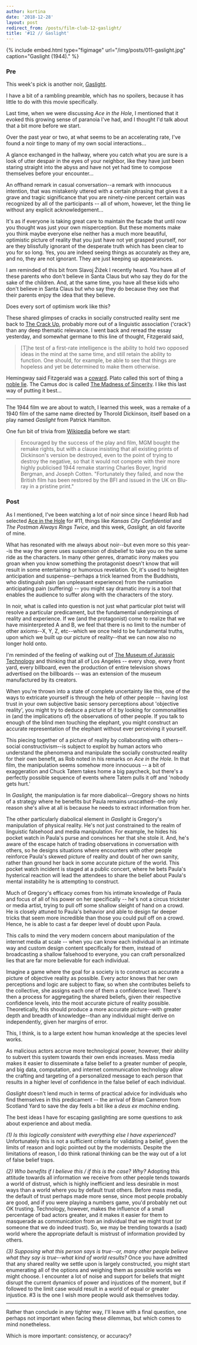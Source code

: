 ```yaml
---
author: kortina
date: '2018-12-28'
layout: post
redirect_from: /posts/film-club-12-gaslight/
title: '#12 // Gaslight'
---
```


{% include embed.html type="figimage" url="/img/posts/011-gaslight.jpg" caption="Gaslight (1944)." %}

### Pre

This week's pick is another noir, [Gaslight](https://g.co/kgs/z8Niyy).

I have a bit of a rambling preamble, which has no spoilers, because it has little to do with this movie specifically.

Last time, when we were discussing *Ace in the Hole*, I mentioned that it evoked this growing sense of paranoia I've had, and I thought I'd talk about that a bit more before we start.

Over the past year or two, at what seems to be an accelerating rate, I've found a noir tinge to many of my own social interactions...

A glance exchanged in the hallway, where you catch what you are sure is a look of utter despair in the eyes of your neighbor, like they have just been staring straight into the abyss and have not yet had time to compose themselves before your encounter...

An offhand remark in casual conversation--a remark with innocuous intention, that was mistakenly uttered with a certain phrasing that gives it a grave and tragic significance that you are ninety-nine percent certain was recognized by all of the participants -- all of whom, however, let the thing lie without any explicit acknowledgement...

It's as if everyone is taking great care to maintain the facade that until now you thought was just your own misperception. But these moments make you think maybe everyone else neither has a much more beautiful, optimistic picture of reality that you just have not yet grasped yourself, nor are they blissfully ignorant of the desperate truth which has been clear to you for so long. Yes, you are indeed seeing things as accurately as they are, and no, they are not ignorant. They are just keeping up appearances.

I am reminded of this bit from Slavoj Žižek I recently heard. You have all of these parents who don't believe in Santa Claus but who say they do for the sake of the children. And, at the same time, you have all these kids who don't believe in Santa Claus but who say they do because they see that their parents enjoy the idea that they believe.

Does every sort of optimism work like this?

These shared glimpses of cracks in socially constructed reality sent me back to [The Crack Up](https://www.esquire.com/lifestyle/a4310/the-crack-up/), probably more out of a linguistic association ('crack') than any deep thematic relevance. I went back and reread the essay yesterday, and somewhat germane to this line of thought, Fitzgerald said,

> [T]he test of a first-rate intelligence is the ability to hold two opposed ideas in the mind at the same time, and still retain the ability to function. One should, for example, be able to see that things are hopeless and yet be determined to make them otherwise.

Hemingway said Fitzgerald was a [coward](https://books.google.com/books?id=SgKeQfmimJEC&lpg=PA438&ots=65cctD4fk9&dq=hemingway%20letter%20%E2%80%9Ca%20marvellous%20talent%20and%20the%20thing%20is%20to%20use%20it-%20not%20whine%20in%20public%E2%80%9D&pg=PA438#v=onepage&q&f=false). Plato called this sort of thing a [noble lie](https://plato.stanford.edu/entries/plato-ethics-politics/).  The Camus doc is called [The Madness of Sincerity](https://www.youtube.com/watch?v=QEbq5B4smsk). I like this last way of putting it best...

* * *

The 1944 film we are about to watch, I learned this week, was a remake of a 1940 film of the same name directed by Thorold Dickinson, itself based on a play named *Gaslight* from Patrick Hamilton.

One fun bit of trivia from [Wikipedia](https://en.wikipedia.org/wiki/Gaslight_(1940_film)) before we start:

> Encouraged by the success of the play and film, MGM bought the remake rights, but with a clause insisting that all existing prints of Dickinson's version be destroyed, even to the point of trying to destroy the negative, so that it would not compete with their more highly publicised 1944 remake starring Charles Boyer, Ingrid Bergman, and Joseph Cotten. "Fortunately they failed, and now the British film has been restored by the BFI and issued in the UK on Blu-ray in a pristine print."

### Post

As I mentioned, I've been watching a lot of noir since since I heard Rob had selected [Ace in the Hole](http://oaklandfilmclub.com/posts/film-club-11-ace-in-the-hole/) for #11, things like *Kansas City Confidential* and *The Postman Always Rings Twice,* and this week, *Gaslight,* an old favorite of mine.

What has resonated with me always about noir--but even more so this year--is the way the genre uses suspension of disbelief to take you on the same ride as the characters. In many other genres, dramatic irony makes you groan when you know something the protagonist doesn't know that will result in some entertaining or humorous revelation. Or, it's used to heighten anticipation and suspense--perhaps a trick learned from the Buddhists, who distinguish pain (an unpleasant experience) from the rumination anticipating pain (suffering) -- you might say dramatic irony is a tool that enables the audience to suffer along with the characters of the story.

In noir, what is called into question is not just what particular plot twist will resolve a particular predicament, but the fundamental underpinnings of reality and experience. If we (and the protagonist) come to realize that we have misinterpreted A and B, we feel that there is no limit to the number of other axioms--X, Y, Z, etc--which we once held to be fundamental truths, upon which we built up our picture of reality--that we can now also no longer hold onto.

I'm reminded of the feeling of walking out of [The Museum of Jurassic Technology](http://mjt.org/) and thinking that all of Los Angeles -- every shop, every front yard, every billboard, even the production of entire television shows advertised on the billboards -- was an extension of the museum manufactured by its creators.

When you're thrown into a state of complete uncertainty like this, one of the ways to extricate yourself is through the help of other people -- having lost trust in your own subjective basic sensory perceptions about 'objective reality', you might try to deduce a picture of it by looking for commonalities in (and the implications of) the observations of other people. If you talk to enough of the blind men touching the elephant, you might construct an accurate representation of the elephant without ever perceiving it yourself.

This piecing together of a picture of reality by collaborating with others--social constructivism--is subject to exploit by human actors who understand the phenomena and manipulate the socially constructed reality for their own benefit, as Rob noted in his remarks on *Ace in the Hole.*  In that film, the manipulation seems somehow more innocuous -- a bit of exaggeration and Chuck Tatem takes home a big paycheck, but there's a perfectly possible sequence of events where Tatem pulls it off and 'nobody gets hurt.'

In *Gaslight,* the manipulation is far more diabolical--Gregory shows no hints of a strategy where he benefits but Paula remains unscathed--the only reason she's alive at all is because he needs to extract information from her.

The other particularly diabolical element in *Gaslight* is Gregory's manipulation of physical reality. He's not just constrained to the realm of linguistic falsehood and media manipulation. For example, he hides his pocket watch in Paula's purse and convinces her that she stole it. And, he's aware of the escape hatch of trading observations in conversation with others, so he designs situations where encounters with other people reinforce Paula's skewed picture of reality and doubt of her own sanity, rather than ground her back in some accurate picture of the world. This pocket watch incident is staged at a public concert, where he bets Paula's hysterical reaction will lead the attendees to share the belief about Paula's mental instability he is attempting to construct.

Much of Gregory's efficacy comes from his intimate knowledge of Paula and focus of all of his power on her specifically -- he's not a circus trickster or media artist, trying to pull off some shallow sleight of hand on a crowd. He is closely attuned to Paula's behavior and able to design far deeper tricks that seem more incredible than those you could pull off on a crowd. Hence, he is able to cast a far deeper level of doubt upon Paula.

This calls to mind the very modern concern about manipulation of the internet media at scale -- when you can know each individual in an intimate way and custom design content specifically for them, instead of broadcasting a shallow falsehood to everyone, you can craft personalized lies that are far more believable for each individual.

Imagine a game where the goal for a society is to construct as accurate a picture of objective reality as possible. Every actor knows that her own perceptions and logic are subject to flaw, so when she contributes beliefs to the collective, she assigns each one of them a confidence level. There's then a process for aggregating the shared beliefs, given their respective confidence levels, into the most accurate picture of reality possible. Theoretically, this should produce a more accurate picture--with greater depth and breadth of knowledge--than any individual might derive on independently, given her margins of error.

This, I think, is to a large extent how human knowledge at the species level works.

As malicious actors accrue more technological power, however, their ability to subvert this system towards their own ends increases. Mass media makes it easier to disseminate a false belief to a greater number of people, and big data, computation, and internet communication technology allow the crafting and targeting of a personalized message to each person that results in a higher level of confidence in the false belief of each individual.

 *Gaslight* doesn't lend much in terms of practical advice for individuals who find themselves in this predicament -- the arrival of Brian Cameron from Scotland Yard to save the day feels a bit like a *deus ex machina* ending.

The best ideas I have for escaping gaslighting are some questions to ask about experience and about media.

*(1) Is this logically consistent with everything else I have experienced?*  Unfortunately this is not a sufficient criteria for validating a belief, given the limits of reason and logic pointed out by the modernists. Despite the limitations of reason, I do think rational thinking can be the way out of a lot of false belief traps.

*(2) Who benefits if I believe this / if this is the case? Why?* Adopting this attitude towards all information we receive from other people tends towards a world of distrust, which is highly inefficient and less desirable in most ways than a world where you by default trust others. Before mass media, the default of trust perhaps made more sense, since most people probably are good, and if you were playing a numbers game, you'd probably net out OK trusting. Technology, however, makes the influence of a small percentage of bad actors greater, and it makes it easier for them to masquerade as communication from an individual that we might trust (or someone that we do indeed trust). So, we may be trending towards a (sad) world where the appropriate default is mistrust of information provided by others.

*(3) Supposing what this person says is true--or, many other people believe what they say is true--what kind of world results?* Once you have admitted that any shared reality we settle upon is largely constructed, you might start enumerating all of the options and weighing them as possible worlds we might choose. I encounter a lot of noise and support for beliefs that might disrupt the current dynamics of power and injustices of the moment, but if followed to the limit case would result in a world of equal or greater injustice. #3 is the one I wish more people would ask themselves today.

* * *

Rather than conclude in any tighter way, I'll leave with a final question, one perhaps not important when facing these dilemmas, but which comes to mind nonetheless.

Which is more important: consistency, or accuracy?